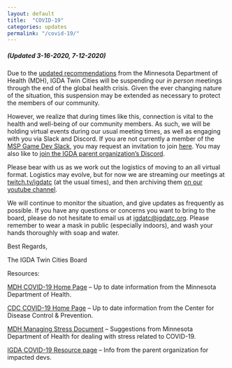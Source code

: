 ```yaml
---
layout: default
title:  "COVID-19"
categories: updates
permalink: "/covid-19/"
---
```


##### (Updated 3-16-2020, 7-12-2020)

Due to the [updated recommendations](https://www.health.state.mn.us/diseases/coronavirus/action.html#faith) from the Minnesota Department of Health (MDH), IGDA Twin Cities will be suspending our *in person* meetings through the end of the global health crisis. Given the ever changing nature of the situation, this suspension may be extended as necessary to protect the members of our community.

However, we realize that during times like this, connection is vital to the health and well-being of our community members. As such, we will be holding virtual events during our usual meeting times, as well as engaging with you via Slack and Discord. If you are not currently a member of the [MSP Game Dev Slack](https://mspgamedev.slack.com/), you may request an invitation to join [here](https://mspgamedevslack.herokuapp.com/). You may also like to [join the IGDA parent organization’s Discord](https://discord.gg/igda).

Please bear with us as we work out the logistics of moving to an all virtual format. Logistics may evolve, but for now we are streaming our meetings at [twitch.tv/igdatc](https://twitch.tv/igdatc) (at the usual times), and then archiving them [on our youtube channel](https://www.youtube.com/channel/UC24qSwLgzJU3D1dXNg8ZX-Q).

We will continue to monitor the situation, and give updates as frequently as possible. If you have any questions or concerns you want to bring to the board, please do not hesitate to email us at [igdatc@igdatc.org](mailto:igdatc@igdatc.org). Please remember to wear a mask in public (especially indoors), and wash your hands thoroughly with soap and water.

Best Regards,

The IGDA Twin Cities Board

Resources:

[MDH COVID-19 Home Page](https://www.health.state.mn.us/diseases/coronavirus/index.html) – Up to date information from the Minnesota Department of Health.

[CDC COVID-19 Home Page](https://www.cdc.gov/coronavirus/2019-ncov/index.html) – Up to date information from the Center for Disease Control & Prevention.

[MDH Managing Stress Document](https://www.health.state.mn.us/communities/ep/behavioral/stress_covid19.pdf) –  Suggestions from Minnesota Department of Health for dealing with stress related to COVID-19.

[IGDA COVID-19 Resource page](https://igda.org/resources/covid-19-resources/) – Info from the parent organization for impacted devs.


